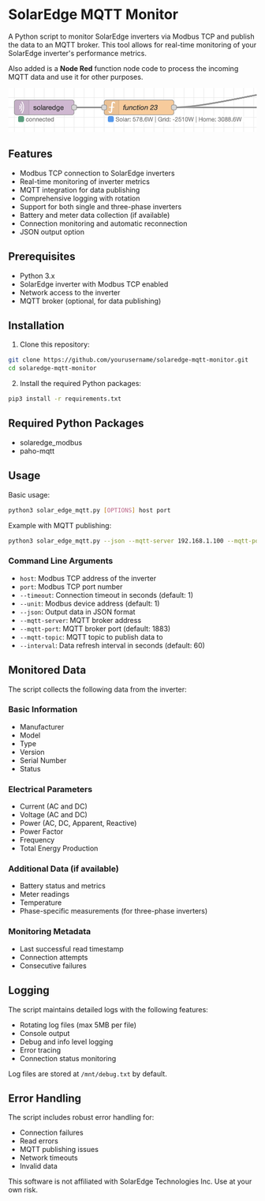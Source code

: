 # SolarEdge MQTT Monitor

A Python script to monitor SolarEdge inverters via Modbus TCP and publish the data to an MQTT broker. This tool allows for real-time monitoring of your SolarEdge inverter's performance metrics.

Also added is a **Node Red** function node code to process the incoming MQTT data and use it for other purposes.

![Node_red_flow](node_red_flow.png)

## Features

- Modbus TCP connection to SolarEdge inverters
- Real-time monitoring of inverter metrics
- MQTT integration for data publishing
- Comprehensive logging with rotation
- Support for both single and three-phase inverters
- Battery and meter data collection (if available)
- Connection monitoring and automatic reconnection
- JSON output option

## Prerequisites

- Python 3.x
- SolarEdge inverter with Modbus TCP enabled
- Network access to the inverter
- MQTT broker (optional, for data publishing)

## Installation

1. Clone this repository:
```bash
git clone https://github.com/yourusername/solaredge-mqtt-monitor.git
cd solaredge-mqtt-monitor
```

2. Install the required Python packages:
```bash
pip3 install -r requirements.txt
```

## Required Python Packages

- solaredge_modbus
- paho-mqtt

## Usage

Basic usage:
```bash
python3 solar_edge_mqtt.py [OPTIONS] host port
```

Example with MQTT publishing:
```bash
python3 solar_edge_mqtt.py --json --mqtt-server 192.168.1.100 --mqtt-port 1883 --mqtt-topic solaredge --interval 10 192.168.1.50 1502
```

### Command Line Arguments

- `host`: Modbus TCP address of the inverter
- `port`: Modbus TCP port number
- `--timeout`: Connection timeout in seconds (default: 1)
- `--unit`: Modbus device address (default: 1)
- `--json`: Output data in JSON format
- `--mqtt-server`: MQTT broker address
- `--mqtt-port`: MQTT broker port (default: 1883)
- `--mqtt-topic`: MQTT topic to publish data to
- `--interval`: Data refresh interval in seconds (default: 60)

## Monitored Data

The script collects the following data from the inverter:

### Basic Information
- Manufacturer
- Model
- Type
- Version
- Serial Number
- Status

### Electrical Parameters
- Current (AC and DC)
- Voltage (AC and DC)
- Power (AC, DC, Apparent, Reactive)
- Power Factor
- Frequency
- Total Energy Production

### Additional Data (if available)
- Battery status and metrics
- Meter readings
- Temperature
- Phase-specific measurements (for three-phase inverters)

### Monitoring Metadata
- Last successful read timestamp
- Connection attempts
- Consecutive failures

## Logging

The script maintains detailed logs with the following features:
- Rotating log files (max 5MB per file)
- Console output
- Debug and info level logging
- Error tracing
- Connection status monitoring

Log files are stored at `/mnt/debug.txt` by default.

## Error Handling

The script includes robust error handling for:
- Connection failures
- Read errors
- MQTT publishing issues
- Network timeouts
- Invalid data



This software is not affiliated with SolarEdge Technologies Inc. Use at your own risk.
